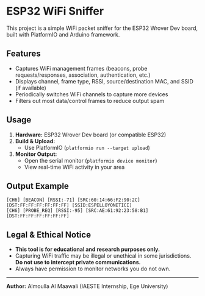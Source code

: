 # ESP32 WiFi Sniffer

This project is a simple WiFi packet sniffer for the ESP32 Wrover Dev board, built with PlatformIO and Arduino framework.

## Features
- Captures WiFi management frames (beacons, probe requests/responses, association, authentication, etc.)
- Displays channel, frame type, RSSI, source/destination MAC, and SSID (if available)
- Periodically switches WiFi channels to capture more devices
- Filters out most data/control frames to reduce output spam

## Usage
1. **Hardware:** ESP32 Wrover Dev board (or compatible ESP32)
2. **Build & Upload:**
   - Use PlatformIO (`platformio run --target upload`)
3. **Monitor Output:**
   - Open the serial monitor (`platformio device monitor`)
   - View real-time WiFi activity in your area

## Output Example
```
[CH6] [BEACON] [RSSI:-71] [SRC:60:14:66:F2:90:2C] [DST:FF:FF:FF:FF:FF:FF] [SSID:ESPELLOYONETICI]
[CH6] [PROBE_REQ] [RSSI:-95] [SRC:AE:61:92:23:58:B1] [DST:FF:FF:FF:FF:FF:FF]
```

## Legal & Ethical Notice
- **This tool is for educational and research purposes only.**
- Capturing WiFi traffic may be illegal or unethical in some jurisdictions. **Do not use to intercept private communications.**
- Always have permission to monitor networks you do not own.

---

**Author:** Almoulla Al Maawali (IAESTE Internship, Ege University) 